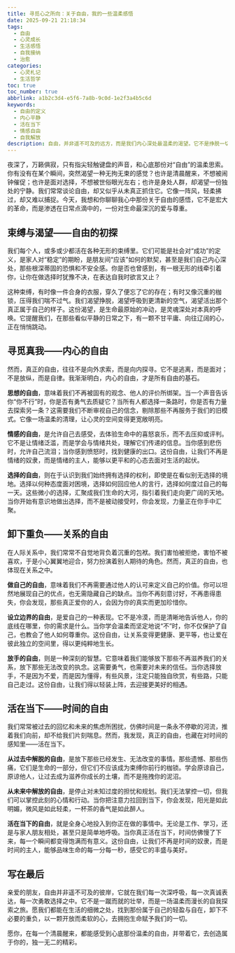 ```yaml
---
title: 寻觅心之所向：关于自由，我的一些温柔感悟
date: 2025-09-21 21:18:34
tags:
  - 自由
  - 心灵成长
  - 生活感悟
  - 自我接纳
  - 治愈
categories: 
  - 心灵札记
  - 生活哲学
toc: true
toc_number: true
abbrlink: a1b2c3d4-e5f6-7a8b-9c0d-1e2f3a4b5c6d
keywords:
  - 自由的定义
  - 内心平静
  - 活在当下
  - 情感自由
  - 自我解放
description: 自由，并非遥不可及的远方，而是我们内心深处最温柔的渴望。它不是挣脱一切束缚的狂野，而是与自我和解，与世界温柔相拥的平静。这篇文章，我想与你分享我对自由的理解，那些关于内心、关系与时间的感悟，愿我们都能在生活的细微之处，找到属于自己的那份轻盈与自在。
---
```


夜深了，万籁俱寂，只有指尖轻触键盘的声音，和心底那份对“自由”的温柔思索。你有没有在某个瞬间，突然渴望一种无拘无束的感觉？也许是清晨醒来，不想被闹钟催促；也许是面对选择，不想被世俗眼光左右；也许是身处人群，却渴望一份独处的宁静。我们常常谈论自由，却又似乎从未真正抓住它。它像一阵风，轻柔拂过，却又难以捕捉。今天，我想和你聊聊我心中那份关于自由的感悟，它不是宏大的革命，而是渗透在日常点滴中的，一份对生命最深沉的爱与尊重。

## 束缚与渴望——自由的初探

我们每个人，或多或少都活在各种无形的束缚里。它们可能是社会对“成功”的定义，是家人对“稳定”的期盼，是朋友间“应该”如何的默契，甚至是我们自己内心深处，那些根深蒂固的恐惧和不安全感。你是否也曾感到，有一根无形的线牵引着你，让你在做选择时犹豫不决，在表达自我时欲言又止？

这种束缚，有时像一件合身的衣服，穿久了便忘了它的存在；有时又像沉重的枷锁，压得我们喘不过气。我们渴望挣脱，渴望呼吸到更清新的空气，渴望活出那个真正属于自己的样子。这份渴望，是生命最原始的冲动，是灵魂深处对本真的呼唤。它提醒我们，在那些看似平静的日常之下，有一颗不甘平庸、向往辽阔的心，正在悄悄跳动。

## 寻觅真我——内心的自由

然而，真正的自由，往往不是向外求索，而是向内探寻。它不是逃离，而是面对；不是放纵，而是自律。我渐渐明白，内心的自由，才是所有自由的基石。

**思想的自由**，意味着我们不再被固有的观念、他人的评价所绑架。当一个声音告诉你“你不行”时，你是否有勇气去质疑它？当所有人都选择一条路时，你是否有力量去探索另一条？这需要我们不断审视自己的信念，剔除那些不再服务于我们的旧模式。它像一场温柔的清理，让心灵的空间变得更宽敞明亮。

**情感的自由**，是允许自己去感受，去体验生命中的喜怒哀乐，而不去压抑或评判。它不是让情绪泛滥，而是学会与情绪共处，理解它们传递的信息。当你感到悲伤时，允许自己流泪；当你感到愤怒时，找到健康的出口。这份自由，让我们不再是情绪的奴隶，而是情绪的主人，能够以更平和的心态去面对生活的起伏。

**选择的自由**，则在于认识到我们始终拥有选择的权利，即使是在看似别无选择的境地。选择以何种态度面对困境，选择如何回应他人的言行，选择如何度过自己的每一天。这些微小的选择，汇聚成我们生命的大河，指引着我们走向更广阔的天地。当你开始有意识地做出选择，而不是被动接受时，你会发现，力量正在你手中汇聚。

## 卸下重负——关系的自由

在人际关系中，我们常常不自觉地背负着沉重的包袱。我们害怕被拒绝，害怕不被喜欢，于是小心翼翼地迎合，努力扮演着别人期待的角色。然而，真正的自由，也体现在关系之中。

**做自己的自由**，意味着我们不再需要通过他人的认可来定义自己的价值。你可以坦然地展现自己的优点，也无需隐藏自己的缺点。当你不再刻意讨好，不再患得患失，你会发现，那些真正爱你的人，会因为你的真实而更加珍惜你。

**设立边界的自由**，是爱自己的一种表现。它不是冷漠，而是清晰地告诉他人，你的底线在哪里，你的需求是什么。当你学会温柔而坚定地说“不”时，你不仅保护了自己，也教会了他人如何尊重你。这份自由，让关系变得更健康、更平等，也让爱在彼此独立的空间里，得以更纯粹地生长。

**放手的自由**，则是一种深刻的智慧。它意味着我们能够放下那些不再滋养我们的关系，放下那些无法改变的执念。这需要勇气，也需要对未来的信任。当你选择放手，不是因为不爱，而是因为懂得，有些风景，注定只能独自欣赏，有些路，只能自己走过。这份自由，让我们得以轻装上阵，去迎接更美好的相遇。

## 活在当下——时间的自由

我们常常被过去的回忆和未来的焦虑所困扰，仿佛时间是一条永不停歇的河流，推着我们向前，却不给我们片刻喘息。然而，我发现，真正的自由，也藏在对时间的感知里——活在当下。

**从过去中解脱的自由**，是放下那些已经发生、无法改变的事情。那些遗憾、那些伤痛，它们是生命的一部分，但它们不应该成为束缚你前行的枷锁。学会原谅自己，原谅他人，让过去成为滋养你成长的土壤，而不是拖拽你的泥沼。

**从未来中解放的自由**，是停止对未知过度的担忧和规划。我们无法掌控一切，但我们可以掌控此刻的心情和行动。当你把注意力拉回到当下，你会发现，阳光是如此明媚，微风是如此轻柔，一杯茶的香气是如此醉人。

**活在当下的自由**，就是全身心地投入到你正在做的事情中。无论是工作、学习，还是与家人朋友相处，甚至只是简单地呼吸。当你真正活在当下，时间仿佛慢了下来，每一个瞬间都变得饱满而有意义。这份自由，让我们不再是时间的奴隶，而是时间的主人，能够品味生命的每一分每一秒，感受它的丰盛与美好。

## 写在最后

亲爱的朋友，自由并非遥不可及的彼岸，它就在我们每一次深呼吸，每一次真诚表达，每一次勇敢选择之中。它不是一蹴而就的壮举，而是一场温柔而漫长的自我探索之旅。愿我们都能在生活的细微之处，找到那份属于自己的轻盈与自在，卸下不必要的重负，以一颗开放而柔软的心，去拥抱生命赋予我们的一切。

愿你，在每一个清晨醒来，都能感受到心底那份温柔的自由，并带着它，去创造属于你的，独一无二的精彩。